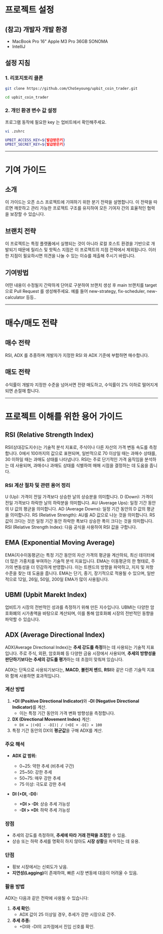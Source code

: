 # 프로젝트 설정

## (참고) 개발자 개발 환경
- MacBook Pro 16" Apple M3 Pro 36GB SONOMA
- IntelliJ

## 설정 지침

### 1. 리포지토리 클론
```sh
git clone https://github.com/ChoSeyoung/upbit_coin_trader.git

cd upbit_coin_trader
```

### 2. 개인 환경 변수 값 설정
프로그램 동작에 필요한 key 는 업비트에서 확인해주세요.
```sh
vi .zshrc

UPBIT_ACCESS_KEY=${발급받은키}
UPBIT_SECRET_KEY=${발급받은키}
```

---

# 기여 가이드

## 소개

이 가이드는 오픈 소스 프로젝트에 기여하기 위한 분기 전략을 설명합니다. 이 전략을 따르면 깨끗하고 관리 가능한 프로젝트 구조를 유지하여 모든 기여자 간의 효율적인 협력을 보장할 수 있습니다.

## 브랜치 전략

이 프로젝트는 특정 플랫폼에서 실행되는 것이 아니라 로컬 호스트 환경을 기반으로 개발되기 때문에 릴리스 및 핫픽스 지점은 이 프로젝트의 지점 전략에서 제외됩니다. 이러한 지점이 필요하시면 의견을 나눌 수 있는 이슈를 제출해 주시기 바랍니다.

## 기여방법 

어떤 내용이 수정될지 간략하게 단어로 구분하여 브랜치 생성 후 main 브랜치를 target 으로 Pull Request 를 생성해주세요.
예를 들어 new-strategy, fix-scheduler, new-calculator 등등..

---

# 매수/매도 전략

## 매수 전략
RSI, ADX 를 추종하며 개발자가 지정한 RSI 와 ADX 기준에 부합하면 매수합니다.

## 매도 전략
수익률이 개발자 지정한 수준을 넘어서면 전량 매도하고, 수익률이 2% 이하로 떨어지게 되면 손절매 합니다.

---

# 프로젝트 이해를 위한 용어 가이드

## RSI (Relative Strength Index)

RSI(상대강도지수)는 기술적 분석 지표로, 주식이나 다른 자산의 가격 변동 속도를 측정합니다. 0에서 100까지의 값으로 표현되며, 일반적으로 70 이상일 때는 과매수 상태를, 30 이하일 때는 과매도 상태를 나타냅니다. RSI는 주로 단기적인 가격 움직임을 분석하는 데 사용되며, 과매수나 과매도 상태를 식별하여 매매 시점을 결정하는 데 도움을 줍니다.

### RSI 계산 절차 및 관련 용어 정리
U (Up): 가격이 전일 가격보다 상승한 날의 상승분을 의미합니다.
D (Down): 가격이 전일 가격보다 하락한 날의 하락분을 의미합니다.
AU (Average Ups): 일정 기간 동안의 U 값의 평균을 의미합니다.
AD (Average Downs): 일정 기간 동안의 D 값의 평균을 의미합니다.
RS (Relative Strength): AU를 AD 값으로 나눈 것을 의미합니다. RS 값이 크다는 것은 일정 기간 동안 하락한 폭보다 상승한 폭이 크다는 것을 의미합니다.
RSI (Relative Strength Index): 다음 공식을 사용하여 RSI 값을 구합니다.

## EMA (Exponential Moving Average)

EMA(지수이동평균)는 특정 기간 동안의 자산 가격의 평균을 계산하되, 최신 데이터에 더 많은 가중치를 부여하는 기술적 분석 지표입니다. EMA는 이동평균의 한 형태로, 주가의 변동성을 더 민감하게 반영합니다. 이는 트렌드의 방향을 파악하고, 지지 및 저항 수준을 찾는 데 도움을 줍니다. EMA는 단기, 중기, 장기적으로 적용될 수 있으며, 일반적으로 12일, 26일, 50일, 200일 EMA가 많이 사용됩니다.

## UBMI (Upbit Marekt Index)
업비트가 시장의 전반적인 성과를 측정하기 위해 만든 지수입니다. UBMI는 다양한 암호화폐의 시가총액을 바탕으로 계산되며, 이를 통해 암호화폐 시장의 전반적인 동향을 파악할 수 있습니다.

## ADX (Average Directional Index)

ADX(Average Directional Index)는 **추세 강도를 측정**하는 데 사용되는 기술적 지표입니다. 주로 주식, 외환, 암호화폐 등 다양한 금융 시장에서 사용되며, **추세의 방향성을 판단하기보다는 추세의 강도를 평가**하는 데 초점이 맞춰져 있습니다.

ADX는 단독으로 사용되기보다는, **MACD**, **볼린저 밴드**, **RSI**와 같은 다른 기술적 지표와 함께 사용하면 효과적입니다.

### 계산 방법
1. <strong>+DI (Positive Directional Indicator)</strong>와 <strong>-DI (Negative Directional Indicator)</strong>를 계산.
    - 이는 특정 기간 동안의 가격 변화 방향성을 측정합니다.
2. <strong>DX (Directional Movement Index)</strong> 계산:
    - `DX = |(+DI - -DI)| / (+DI + -DI) × 100`
3. 특정 기간 동안의 DX의 **평균값**을 구해 ADX를 계산.

### 주요 해석
- **ADX 값 범위:**
    - 0~25: 약한 추세 (비추세 구간)
    - 25~50: 강한 추세
    - 50~75: 매우 강한 추세
    - 75 이상: 극도로 강한 추세

- **DI (+DI, -DI):**
    - **+DI > -DI**: 상승 추세 가능성
    - **-DI > +DI**: 하락 추세 가능성

### 장점
- 추세의 강도를 측정하여, **추세에 따라 거래 전략을 조정**할 수 있음.
- 상승 또는 하락 추세를 명확히 하지 않아도 **시장 상황**을 파악하는 데 유용.

### 단점
- 횡보 시장에서는 신뢰도가 낮음.
- <strong>지연성(Lagging)</strong>이 존재하여, 빠른 시장 변동에 대응이 어려울 수 있음.

### 활용 방법
ADX는 다음과 같은 전략에 사용될 수 있습니다:
1. **추세 확인:**
    - ADX 값이 25 이상일 경우, 추세가 강한 시장으로 간주.
2. **추세 추종:**
    - +DI와 -DI의 교차점에서 진입 신호를 확인.
